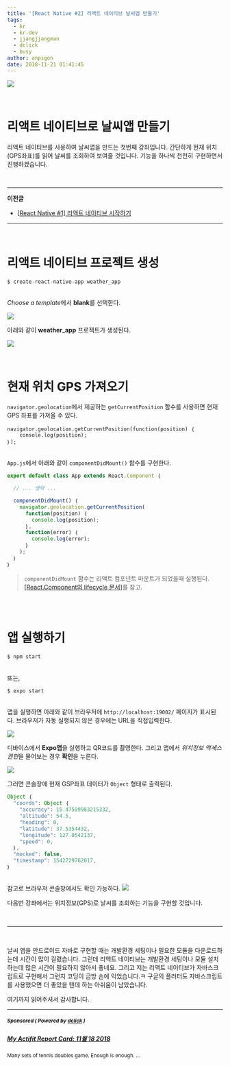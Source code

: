 ```yaml
---
title: '[React Native #2] 리액트 네이티브 날씨앱 만들기'
tags:
  - kr
  - kr-dev
  - jjangjjangman
  - dclick
  - busy
author: anpigon
date: 2018-11-21 01:41:45
---
```


![](https://files.steempeak.com/file/steempeak/anpigon/yEuqXKgU-weather-28719_640.png)

<br>

# 리액트 네이티브로 날씨앱 만들기

리액트 네이티브를 사용하여 날씨앱을 만드는 첫번째 강좌입니다. 간단하게 현재 위치(GPS좌표)를 읽어 날씨를 조회하여 보여줄 것입니다. 기능을 하나씩 천천히 구현하면서 진행하겠습니다.

<br>

---

**이전글**

* [[React Native #1] 리액트 네이티브 시작하기](https://steemit.com/kr/@anpigon/react-native-1--1542639852750)

---
<br>

# 리액트 네이티브 프로젝트 생성

```js
$ create-react-native-app weather_app
```

<br>*Choose a template*에서 **blank**를 선택한다.

![](https://files.steempeak.com/file/steempeak/anpigon/OWbQ5A2d-E18489E185B3E1848FE185B3E18485E185B5E186ABE18489E185A3E186BA202018-11-212000.36.30.png)

아래와 같이 **weather_app** 프로젝트가 생성된다.

![](https://files.steempeak.com/file/steempeak/anpigon/OrErlAKb-E18489E185B3E1848FE185B3E18485E185B5E186ABE18489E185A3E186BA202018-11-212000.37.12.png)

<br>

# 현재 위치 GPS 가져오기

`navigator.geolocation`에서 제공하는 `getCurrentPosition` 함수를 사용하면 현재 GPS 좌표를 가져올 수 있다.

```
navigator.geolocation.getCurrentPosition(function(position) ｛
	console.log(position);
｝);
```

<br>`App.js`에서 아래와 같이 `componentDidMount()` 함수를 구현한다.

```js
export default class App extends React.Component ｛

  // ... 생략 ...

  componentDidMount() ｛
    navigator.geolocation.getCurrentPosition(
      function(position) ｛
        console.log(position);
      ｝, 
      function(error) ｛
        console.log(error);
      ｝
    );
  ｝
｝
```
> `componentDidMount` 함수는 리액트 컴포넌트 마운트가 되었을때 실행된다.
> [[React.Component의 lifecycle 문서]](https://reactjs.org/docs/react-component.html#the-component-lifecycle)를 참고.

<br><br>

# 앱 실행하기

```bash
$ npm start
```

<br>또는,

```bash
$ expo start
```

<br>앱을 실행하면 아래와 같이 브라우저에 `http://localhost:19002/` 페이지가 표시된다. 브라우저가 자동 실행되지 않은 경우에는 URL을 직접입력한다.

![](https://files.steempeak.com/file/steempeak/anpigon/nbbO1e4T-E18489E185B3E1848FE185B3E18485E185B5E186ABE18489E185A3E186BA202018-11-212001.14.00.png)

디바이스에서 **Expo앱**을 실행하고 QR코드를 촬영한다. 그리고 앱에서 *위치정보 액세스 권한*을 물어보는 경우 **확인**을 누른다.

![](https://steemitimages.com/300x0/https://files.steempeak.com/file/steempeak/anpigon/Zc2kyQba-Screenshot_20181121-010232_Package20installer.jpg)

그러면 콘솔창에 현재 GSP좌표 데이터가 `Object` 형태로 출력된다.

```js
Object ｛
  "coords": Object ｛
    "accuracy": 15.47599983215332,
    "altitude": 54.5,
    "heading": 0,
    "latitude": 37.5354432,
    "longitude": 127.0542137,
    "speed": 0,
  ｝,
  "mocked": false,
  "timestamp": 1542729762017,
｝
```

<br>참고로 브라우저 콘솔창에서도 확인 가능하다.
![](https://files.steempeak.com/file/steempeak/anpigon/iYad1VVX-E18489E185B3E1848FE185B3E18485E185B5E186ABE18489E185A3E186BA202018-11-212001.03.11.png)

다음번 강좌에서는 위치정보(GPS)로 날씨를 조회하는 기능을 구현할 것입니다.

<br>

---

<br>

날씨 앱을 안드로이드 자바로 구현할 때는 개발환경 세팅이나 필요한 모듈을 다운로드하는데 시간이 많이 걸렸습니다. 그런데 리액트 네이티브는 개발환경 세팅이나 모듈 설치하는데 많은 시간이 필요하지 않아서 좋네요. 그리고 저는 리액트 네이티브가 자바스크립트로 구현해서 그런지 코딩이 금방 손에 익었습니다.ㅋ 구글의 플러터도 자바스크립트를 사용했으면 더 좋았을 텐데 하는 아쉬움이 남았습니다.


여기까지 읽어주셔서 감사합니다.




---

#####  <sub> **Sponsored ( Powered by [dclick](https://www.dclick.io) )** </sub>
##### [My Actifit Report Card: 11월 18 2018](https://api.dclick.io/v1/c?x=eyJhbGciOiJIUzI1NiIsInR5cCI6IkpXVCJ9.eyJjIjoiYW5waWdvbiIsInMiOiJyZWFjdC1uYXRpdmUtMi0tMTU0MjczMjEwMzg2MSIsImEiOlsidC04ODUiXSwidXJsIjoiaHR0cHM6Ly9zdGVlbWl0LmNvbS9hY3RpZml0L0BzZWxmdm90ZWp1c3RpY2UvYWN0aWZpdC1zZWxmdm90ZWp1c3RpY2UtMjAxODExMTh0MTAxMzIzNjUxeiIsImlhdCI6MTU0MjczMjEwMywiZXhwIjoxODU4MDkyMTAzfQ.tlnfvApXOuUCbqqDdTpR5KuVxCxItkf_hewxrZNJ8as)
<sup>Many sets of tennis doubles game. Enough is enough. ...</sup>
</center>